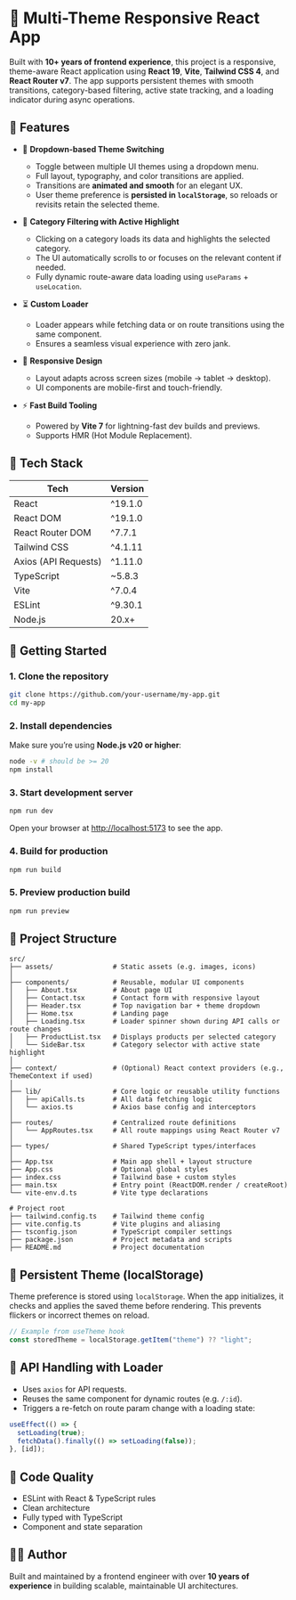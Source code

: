 # 🎨 Multi-Theme Responsive React App

Built with **10+ years of frontend experience**, this project is a responsive, theme-aware React application using **React 19**, **Vite**, **Tailwind CSS 4**, and **React Router v7**. The app supports persistent themes with smooth transitions, category-based filtering, active state tracking, and a loading indicator during async operations.

## 🧠 Features

- 🔁 **Dropdown-based Theme Switching**
  - Toggle between multiple UI themes using a dropdown menu.
  - Full layout, typography, and color transitions are applied.
  - Transitions are **animated and smooth** for an elegant UX.
  - User theme preference is **persisted in `localStorage`**, so reloads or revisits retain the selected theme.

- 🎯 **Category Filtering with Active Highlight**
  - Clicking on a category loads its data and highlights the selected category.
  - The UI automatically scrolls to or focuses on the relevant content if needed.
  - Fully dynamic route-aware data loading using `useParams` + `useLocation`.

- ⏳ **Custom Loader**
  - Loader appears while fetching data or on route transitions using the same component.
  - Ensures a seamless visual experience with zero jank.

- 📱 **Responsive Design**
  - Layout adapts across screen sizes (mobile → tablet → desktop).
  - UI components are mobile-first and touch-friendly.

- ⚡ **Fast Build Tooling**
  - Powered by **Vite 7** for lightning-fast dev builds and previews.
  - Supports HMR (Hot Module Replacement).

## 🧩 Tech Stack

| Tech                  | Version     |
|-----------------------|-------------|
| React                 | ^19.1.0     |
| React DOM             | ^19.1.0     |
| React Router DOM      | ^7.7.1      |
| Tailwind CSS          | ^4.1.11     |
| Axios (API Requests)  | ^1.11.0     |
| TypeScript            | ~5.8.3      |
| Vite                  | ^7.0.4      |
| ESLint                | ^9.30.1     |
| Node.js               | 20.x+       |

## 🚀 Getting Started

### 1. Clone the repository

```bash
git clone https://github.com/your-username/my-app.git
cd my-app
````

### 2. Install dependencies

Make sure you’re using **Node.js v20 or higher**:

```bash
node -v # should be >= 20
npm install
```

### 3. Start development server

```bash
npm run dev
```

Open your browser at [http://localhost:5173](http://localhost:5173) to see the app.

### 4. Build for production

```bash
npm run build
```

### 5. Preview production build

```bash
npm run preview
```

## 📁 Project Structure

```
src/
├── assets/               # Static assets (e.g. images, icons)
│
├── components/           # Reusable, modular UI components
│   ├── About.tsx         # About page UI
│   ├── Contact.tsx       # Contact form with responsive layout
│   ├── Header.tsx        # Top navigation bar + theme dropdown
│   ├── Home.tsx          # Landing page
│   ├── Loading.tsx       # Loader spinner shown during API calls or route changes
│   ├── ProductList.tsx   # Displays products per selected category
│   └── SideBar.tsx       # Category selector with active state highlight
│
├── context/              # (Optional) React context providers (e.g., ThemeContext if used)
│
├── lib/                  # Core logic or reusable utility functions
│   ├── apiCalls.ts       # All data fetching logic
│   └── axios.ts          # Axios base config and interceptors
│
├── routes/               # Centralized route definitions
│   └── AppRoutes.tsx     # All route mappings using React Router v7
│
├── types/                # Shared TypeScript types/interfaces
│
├── App.tsx               # Main app shell + layout structure
├── App.css               # Optional global styles
├── index.css             # Tailwind base + custom styles
├── main.tsx              # Entry point (ReactDOM.render / createRoot)
└── vite-env.d.ts         # Vite type declarations

# Project root
├── tailwind.config.ts    # Tailwind theme config
├── vite.config.ts        # Vite plugins and aliasing
├── tsconfig.json         # TypeScript compiler settings
├── package.json          # Project metadata and scripts
├── README.md             # Project documentation
```

## 🔐 Persistent Theme (localStorage)

Theme preference is stored using `localStorage`. When the app initializes, it checks and applies the saved theme before rendering. This prevents flickers or incorrect themes on reload.

```ts
// Example from useTheme hook
const storedTheme = localStorage.getItem("theme") ?? "light";
```

## 🔄 API Handling with Loader

* Uses `axios` for API requests.
* Reuses the same component for dynamic routes (e.g. `/:id`).
* Triggers a re-fetch on route param change with a loading state:

```ts
useEffect(() => {
  setLoading(true);
  fetchData().finally(() => setLoading(false));
}, [id]);
```

## 🧼 Code Quality

* ESLint with React & TypeScript rules
* Clean architecture
* Fully typed with TypeScript
* Component and state separation

## 👨‍💻 Author

Built and maintained by a frontend engineer with over **10 years of experience** in building scalable, maintainable UI architectures.
